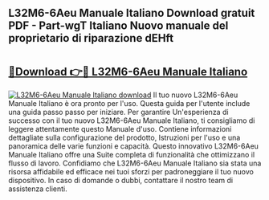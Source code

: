 ## L32M6-6Aeu Manuale Italiano Download gratuit PDF - Part-wgT Italiano Nuovo manuale del proprietario di riparazione dEHft

# <h2><a href="http://dfafwsr.blite.top/?on=L32M6-6Aeu+Manuale+Italiano">🔗Download 👉🔴 L32M6-6Aeu Manuale Italiano</a></h2>

[![L32M6-6Aeu Manuale Italiano download](https://i.imgur.com/lujVjoI.png)](http://dfafwsr.blite.top/?on=L32M6-6Aeu+Manuale+Italiano)
Il tuo nuovo L32M6-6Aeu Manuale Italiano è ora pronto per l'uso. Questa guida per l'utente include una guida passo passo per iniziare. Per garantire Un'esperienza di successo con il tuo nuovo L32M6-6Aeu Manuale Italiano, ti consigliamo di leggere attentamente questo Manuale d'uso. Contiene informazioni dettagliate sulla configurazione del prodotto, Istruzioni per l'uso e una panoramica delle varie funzioni e capacità. Questo innovativo L32M6-6Aeu Manuale Italiano offre una Suite completa di funzionalità che ottimizzano il flusso di lavoro. Confidiamo che L32M6-6Aeu Manuale Italiano sia stata una risorsa affidabile ed efficace nei tuoi sforzi per padroneggiare il tuo nuovo dispositivo. In caso di domande o dubbi, contattare il nostro team di assistenza clienti.
